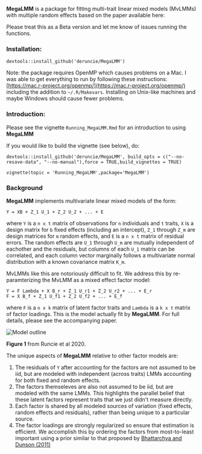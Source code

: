 **MegaLMM** is a package for fitting multi-trait linear mixed models (MvLMMs) with multiple random effects based on the paper available here: 
    
Please treat this as a Beta version and let me know of issues running the functions.    


### Installation:
```{r}
devtools::install_github('deruncie/MegaLMM')
```

Note: the package requires OpenMP which causes problems on a Mac. I was able to get everything to run by following these instructions: [https://mac.r-project.org/openmp/](https://mac.r-project.org/openmp/) including the addition to `~/.R/Makevars`. Installing on Unix-like machines and maybe Windows should cause fewer problems.

### Introduction:
Please see the vignette `Running_MegaLMM.Rmd` for an introduction to using **MegaLMM**

If you would like to build the vignette (see below), do:

```{r}
devtools::install_github('deruncie/MegaLMM', build_opts = c("--no-resave-data", "--no-manual"),force = TRUE,build_vignettes = TRUE)
```

```{r}
vignette(topic = 'Running_MegaLMM',package='MegaLMM')
```

### Background

**MegaLMM** implements multivariate linear mixed models of the form: 

```
Y = XB + Z_1 U_1 + Z_2 U_2 + ... + E
```

where `Y` is a `n x t` matrix of observations for `n` individuals and `t` traits, `X` is a design matrix for `b` fixed effects (including an intercept), `Z_1` through `Z_m` are design matrices for `m` random effects, and `E` is a `n x t` matrix of residual errors. The random effects are `U_1` through `U_m` are mutually independent of eachother and the residuals, but columns of each `U_1` matrix can be correlated, and each column vector marginally follows a multivariate normal distribution with a known covariance matrix `K_m`. 

MvLMMs like this are notoriously difficult to fit. We address this by re-paramterizing the MvLMM as a mixed effect factor model:

```
Y = F Lambda + X B_r + Z_1 U_r1 + Z_2 U_r2 + ... + E_r
F = X B_f + Z_1 U_f1 + Z_2 U_f2 + ... + E_f
```

where `F` is a `n x k` matrix of latent factor traits and `Lambda` is a `k x t` matrix of factor loadings. This is the model actually fit by **MegaLMM**. For full details, please see the accompanying paper.

![Model outline](misc/Conceptual_model_v4.png)

**Figure 1** from Runcie et al 2020.

The unique aspects of **MegaLMM** relative to other factor models are:

1. The residuals of `Y` after accounting for the factors are not assumed to be iid, but are modeled with independent (across traits) LMMs accounting for both fixed and random effects.
2. The factors themseleves are also not assumed to be iid, but are modeled with the same LMMs. This highlights the parallel belief that these latent factors represent traits that we just didn't measure directly.
3. Each factor is shared by all modeled sources of variation (fixed effects, random effects and residuals), rather than being unique to a particular source.
4. The factor loadings are strongly regularized so ensure that estimation is efficient. We accomplish this by ordering the factors from most-to-least important using a prior similar to that proposed by [Bhattarchya and Dunson (2011)](https://pubmed.ncbi.nlm.nih.gov/23049129/)


